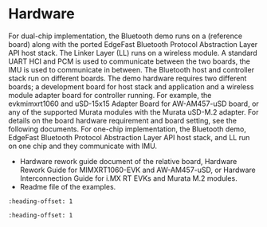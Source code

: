 # Hardware

For dual-chip implementation, the Bluetooth demo runs on a \(reference board\) along with the ported EdgeFast Bluetooth Protocol Abstraction Layer API host stack. The Linker Layer \(LL\) runs on a wireless module. A standard UART HCI and PCM is used to communicate between the two boards, the IMU is used to communicate in between. The Bluetooth host and controller stack run on different boards. The demo hardware requires two different boards; a development board for host stack and application and a wireless module adapter board for controller running. For example, the evkmimxrt1060 and uSD-15x15 Adapter Board for AW-AM457-uSD board, or any of the supported Murata modules with the Murata uSD-M.2 adapter. For details on the board hardware requirement and board setting, see the following documents. For one-chip implementation, the Bluetooth demo, EdgeFast Bluetooth Protocol Abstraction Layer API host stack, and LL run on one chip and they communicate with IMU.

-   Hardware rework guide document of the relative board, Hardware Rework Guide for MIMXRT1060-EVK and AW-AM457-uSD, or Hardware Interconnection Guide for i.MX RT EVKs and Murata M.2 modules.
-   Readme file of the examples.


```{include} ../topics/reference_boards_list.md
:heading-offset: 1
```

```{include} ../topics/dual-chip_wireless_module_list.md
:heading-offset: 1
```

